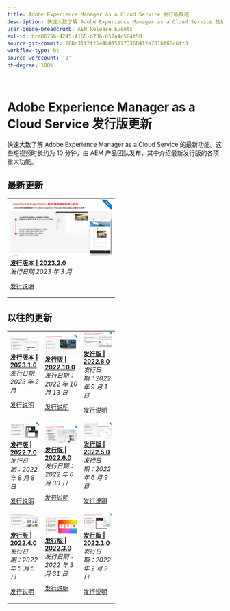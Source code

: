 ```yaml
---
title: Adobe Experience Manager as a Cloud Service 发行版概述
description: 快速大致了解 Adobe Experience Manager as a Cloud Service 的最新功能
user-guide-breadcrumb: AEM Release Events
exl-id: bca8675b-4245-4165-b736-652a4d504f50
source-git-commit: 288c31f2ff544b015177336841fa781bf08c6ff3
workflow-type: ht
source-wordcount: '0'
ht-degree: 100%

---
```


<!---
# Adobe Experience Manager as a Cloud Service release updates

Get a quick overview of the latest features on Adobe Experience Manager as a Cloud Service. These are short, roughly 10 minutes videos delivered by the AEM product team that share highlights of the latest release.

## Latest Update

<table style="max-width: 50%;">
  <tr>
    <td>
      <a href="./2023/2023-4-0.md">
        <img alt="2023.4.0 Release" src="./2023/assets/2023-4-0-thumb.png" />
      </a>
      <div>
        <a href="./2023/2023-4-0.md">
          <strong>Release | 2023.4.0</strong>
          <br/>
        </a>
          <em>Release date May 2023 </em>
      </div>
      <p>
        <a href="https://experienceleague.adobe.com/docs/experience-manager-cloud-service/content/release-notes/release-notes/release-notes-current.html">Release notes</a>
      <p>
    </td>
  </tr>  
</table> 

## Past Updates

<table style="max-width: 50%;">
  <tr>
    <td>
      <a href="./2023/2023-2-0.md">
        <img alt="2023.2.0 Release" src="./2023/assets/2023-2-0-thumb.png" />
      </a>
      <div>
        <a href="./2023/2023-2-0.md">
          <strong>Release | 2023.2.0</strong>
          <br/>
        </a>
          <em>Release date Mar 2023 </em>
      </div>
      <p>
        <a href="https://experienceleague.adobe.com/docs/experience-manager-cloud-service/content/release-notes/release-notes/release-notes-current.html">Release notes</a>
      <p>
    </td>
    <td>
      <a href="./2023/2023-1-0.md">
        <img alt="2023.1.0 Release" src="./2023/assets/2023-1-0-thumb.png" />
      </a>
      <div>
        <a href="./2023/2023-1-0.md">
          <strong>Release | 2023.1.0</strong>
          <br/>
        </a>
          <em>Release date  Feb 2023 </em>
      </div>
      <p>
        <a href="https://experienceleague.adobe.com/docs/experience-manager-cloud-service/content/release-notes/release-notes/release-notes-current.html">Release notes</a>
      <p>
    </td>
    <td>
      <a href="./2022/2022-10-0.md">
        <img alt="2022.10.0 Release" src="./2022/assets/2022-10-0-thumb.png" />
      </a>
      <div>
        <a href="./2022/2022-10-0.md">
          <strong>Release | 2022.10.0</strong>
          <br/>
        </a>
          <em>Release date  Oct 13, 2022 </em>
      </div>
      <p>
        <a href="https://experienceleague.adobe.com/docs/experience-manager-cloud-service/content/release-notes/release-notes/release-notes-current.html">Release notes</a>
      <p>
    </td>
  <tr>  
    <td>
      <a href="./2022/2022-8-0.md">
        <img alt="2022.8.0 Release" src="./2022/assets/2022-8-0-thumb.png" />
      </a>
      <div>
        <a href="./2022/2022-8-0.md">
          <strong>Release | 2022.8.0</strong>
          <br/>
        </a>
          <em>Release date  Sept 1, 2022 </em>
      </div>
      <p>
        <a href="https://experienceleague.adobe.com/docs/experience-manager-cloud-service/content/release-notes/release-notes/release-notes-current.html">Release notes</a>
      <p>
    </td>
    <td>
      <a href="./2022/2022-7-0.md">
        <img alt="2022.7.0 Release" src="./2022/assets/2022-7-0-thumb.png" />
      </a>
      <div>
        <a href="./2022/2022-7-0.md">
          <strong>Release | 2022.7.0</strong>
          <br/>
        </a>
          <em>Release date  Aug 8, 2022 </em>
      </div>
      <p>
        <a href="https://experienceleague.adobe.com/docs/experience-manager-cloud-service/content/release-notes/release-notes/release-notes-current.html">Release notes</a>
      <p>
    </td>
    <td>
      <a href="./2022/2022-6-0.md">
        <img alt="2022.6.0 Release" src="./2022/assets/2022-6-0-thumb.png" />
      </a>
      <div>
        <a href="./2022/2022-6-0.md">
          <strong>Release | 2022.6.0</strong>
          <br/>
        </a>
          <em>Release date  June 30, 2022 </em>
      </div>
      <p>
        <a href="https://experienceleague.adobe.com/docs/experience-manager-cloud-service/content/release-notes/release-notes/release-notes-current.html">Release notes</a>
      <p>
    </td>
  </tr>
  <tr>
    <td>
      <a href="./2022/2022-5-0.md">
        <img alt="2022.5.0 Release" src="./2022/assets/2022-5-0-thumb.png" />
      </a>
      <div>
        <a href="./2022/2022-5-0.md">
          <strong>Release | 2022.5.0</strong>
          <br/>
        </a>
          <em>Release date  June 9, 2022 </em>
      </div>
      <p>
        <a href="https://experienceleague.adobe.com/docs/experience-manager-cloud-service/content/release-notes/release-notes/release-notes-current.html">Release notes</a>
      <p>
    </td>
    <td>
      <a href="./2022/2022-4-0.md">
        <img alt="2022.4.0 Release" src="./2022/assets/2022-4-0.png" />
      </a>
      <div>
        <a href="./2022/2022-4-0.md">
          <strong>Release | 2022.4.0</strong>
          <br/>
        </a>
          <em>Released  May 5, 2022 </em>
      </div>
      <p>
        <a href="https://experienceleague.adobe.com/docs/experience-manager-cloud-service/content/release-notes/release-notes/release-notes-current.html">Release notes</a>
      <p>
    </td>
    <td>
      <a href="./2022/2022-3-0.md">
        <img alt="2022.3.0 Release" src="./2022/assets/2022-3-0.png" />
      </a>
      <div>
        <a href="./2022/2022-3-0.md">
          <strong>Release | 2022.3.0</strong>
          <br/>
        </a>
          <em>Released  March 31, 2022 </em>
      </div>
      <p>
        <a href="https://experienceleague.adobe.com/docs/experience-manager-cloud-service/content/release-notes/release-notes/release-notes-current.html">Release notes</a>
      <p>
    </td>
  </tr>
</table>
--->

# Adobe Experience Manager as a Cloud Service 发行版更新

快速大致了解 Adobe Experience Manager as a Cloud Service 的最新功能。这些短视频时长约为 10 分钟，由 AEM 产品团队发布，其中介绍最新发行版的各项重大功能。

## 最新更新

<table style="max-width: 50%;">
  <tr>
    <td>
      <a href="./2023/2023-2-0.md">
        <img alt="2023.2.0 发行版" src="./2023/assets/2023-2-0-thumb.png" />
      </a>
      <div>
        <a href="./2023/2023-2-0.md">
          <strong>发行版本 | 2023.2.0</strong>
          <br/>
        </a>
          <em>发行日期 2023 年 3 月</em>
      </div>
      <p>
        <a href="https://experienceleague.adobe.com/docs/experience-manager-cloud-service/content/release-notes/release-notes/release-notes-current.html">发行说明</a>
      <p>
    </td>
  </tr>  
</table>

## 以往的更新

<table style="max-width: 50%;">
  <tr>
    <td>
      <a href="./2023/2023-1-0.md">
        <img alt="2023.1.0 发行版" src="./2023/assets/2023-1-0-thumb.png" />
      </a>
      <div>
        <a href="./2023/2023-1-0.md">
          <strong>发行版本 | 2023.1.0</strong>
        <br/>
       </a>
        <em>发行日期  2023 年 2 月 </em>
      </div>
      <p>
        <a href="https://experienceleague.adobe.com/docs/experience-manager-cloud-service/content/release-notes/release-notes/release-notes-current.html">发行说明</a>
      <p>
    </td>
    <td>
      <a href="./2022/2022-10-0.md">
        <img alt="2022.10.0 发行版" src="./2022/assets/2022-10-0-thumb.png" />
      </a>
      <div>
        <a href="./2022/2022-10-0.md">
          <strong>发行版 | 2022.10.0</strong>
          <br/>
        </a>
          <em>发行日期：2022 年 10 月 13 日</em>
      </div>
      <p>
        <a href="https://experienceleague.adobe.com/docs/experience-manager-cloud-service/content/release-notes/release-notes/release-notes-current.html">发行说明</a>
      <p>
    </td>  
    <td>
      <a href="./2022/2022-8-0.md">
        <img alt="2022.8.0 发行版" src="./2022/assets/2022-8-0-thumb.png" />
      </a>
      <div>
        <a href="./2022/2022-8-0.md">
          <strong>发行版 | 2022.8.0</strong>
        <br/>
       </a>
        <em>发行日期：2022 年 9 月 1 日</em>
      </div>
      <p>
        <a href="https://experienceleague.adobe.com/docs/experience-manager-cloud-service/content/release-notes/release-notes/release-notes-current.html">发行说明</a>
      <p>
    </td>
  </tr>
  <tr> 
    <td>
      <a href="./2022/2022-7-0.md">
        <img alt="2022.7.0 发行版" src="./2022/assets/2022-7-0-thumb.png" />
      </a>
      <div>
        <a href="./2022/2022-7-0.md">
          <strong>发行版 | 2022.7.0</strong>
        <br/>
       </a>
        <em>发行日期：2022 年 8 月 8 日</em>
      </div>
      <p>
        <a href="https://experienceleague.adobe.com/docs/experience-manager-cloud-service/content/release-notes/release-notes/release-notes-current.html">发行说明</a>
      <p>
    </td>
    <td>
      <a href="./2022/2022-6-0.md">
        <img alt="2022.6.0 发行版" src="./2022/assets/2022-6-0-thumb.png" />
      </a>
      <div>
        <a href="./2022/2022-6-0.md">
          <strong>发行版 | 2022.6.0</strong>
        <br/>
       </a>
        <em>发行日期：2022 年 6 月 30 日</em>
      </div>
      <p>
        <a href="https://experienceleague.adobe.com/docs/experience-manager-cloud-service/content/release-notes/release-notes/release-notes-current.html">发行说明</a>
      <p>
    </td>
    <td>
      <a href="./2022/2022-5-0.md">
        <img alt="2022.5.0 发行版" src="./2022/assets/2022-5-0-thumb.png" />
      </a>
      <div>
        <a href="./2022/2022-5-0.md">
          <strong>发行版 | 2022.5.0</strong>
        <br/>
       </a>
        <em>发行日期：2022 年 6 月 9 日</em>
      </div>
      <p>
        <a href="https://experienceleague.adobe.com/docs/experience-manager-cloud-service/content/release-notes/release-notes/release-notes-current.html">发行说明</a>
      <p>
    </td>
  </tr>
  <tr>     
    <td>
      <a href="./2022/2022-4-0.md">
        <img alt="2022.4.0 发行版" src="./2022/assets/2022-4-0.png" />
      </a>
      <div>
        <a href="./2022/2022-4-0.md">
        <strong>发行版 | 2022.4.0</strong>
        <br/>
      </a>
        <em>发行日期：2022 年 5 月 5 日</em>
      </div>
      <p>
        <a href="https://experienceleague.adobe.com/docs/experience-manager-cloud-service/content/release-notes/release-notes/release-notes-current.html">发行说明</a>
      <p>
    </td>
    <td>
      <a href="./2022/2022-3-0.md">
        <img alt="2022.3.0 发行版" src="./2022/assets/2022-3-0.png" />
      </a>
      <div>
        <a href="./2022/2022-3-0.md">
        <strong>发行版 | 2022.3.0</strong>
        <br/>
      </a>
        <em>发行日期：2022 年 3 月 31 日</em>
      </div>
      <p>
        <a href="https://experienceleague.adobe.com/docs/experience-manager-cloud-service/content/release-notes/release-notes/release-notes-current.html">发行说明</a>
      <p>
    </td>
    <td>
      <a href="./2022/2022-1-0.md">
        <img alt="2022-1-0 发行版" src="./2022/assets/2022-1-0.png" />
      </a>
      <div>
        <a href="./2022/2022-1-0.md">
        <strong>发行版 | 2022.1.0</strong>
        <br/>
      </a>
        <em>发行日期：2022 年 2 月 3 日</em>
      </div>
      <p>
        <a href="https://experienceleague.adobe.com/docs/experience-manager-cloud-service/content/release-notes/release-notes/2022/release-notes-2022-1-0.html">发行说明</a>
      <p>
    </td>
  </tr>
</table>